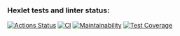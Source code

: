 ### Hexlet tests and linter status:
[![Actions Status](https://github.com/d1z3d/java-project-78/actions/workflows/hexlet-check.yml/badge.svg)](https://github.com/d1z3d/java-project-78/actions) [![CI](https://github.com/d1z3d/java-project-78/actions/workflows/main.yml/badge.svg)](https://github.com/d1z3d/java-project-78/actions) [![Maintainability](https://api.codeclimate.com/v1/badges/639b97fc31cbd676897a/maintainability)](https://codeclimate.com/github/d1z3d/java-project-78/maintainability) [![Test Coverage](https://api.codeclimate.com/v1/badges/639b97fc31cbd676897a/test_coverage)](https://codeclimate.com/github/d1z3d/java-project-78/test_coverage)
